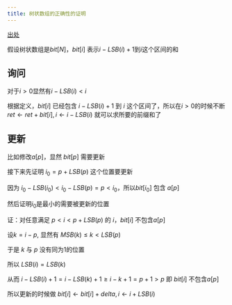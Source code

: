 ```yaml
---
title: 树状数组的正确性的证明
---
```


[出处](https://codeforces.com/blog/entry/77089)

假设树状数组是$bit[N]$，$bit[i]$ 表示$i-LSB(i)+1$到$i$这个区间的和

## 询问
对于$i>0$显然有$i-LSB(i)<i$

根据定义，$bit[i]$ 已经包含 $i-LSB(i)+1$ 到 $i$ 这个区间了，所以在$i>0$的时候不断 $ret\leftarrow ret+bit[i], i\leftarrow i-LSB(i)$ 就可以求所要的前缀和了

## 更新
比如修改$a[p]$，显然 $bit[p]$ 需要更新

接下来先证明 $i_0=p+LSB(p)$ 这个位置要更新

因为 $i_0-LSB(i_0)<i_0-LSB(p)=p<i_0$，所以$bit[i_0]$ 包含 $a[p]$

然后证明$i_0$是最小的需要被更新的位置

证：对任意满足 $p<i<p+LSB(p)$ 的 $i$，$bit[i]$ 不包含$a[p]$

设$k=i-p$, 显然有 $MSB(k) \leq k < LSB(p)$

于是 $k$ 与 $p$ 没有同为1的位置

所以 $LSB(i)=LSB(k)$

从而 $i-LSB(i)+1=i-LSB(k)+1 \geq i-k+1 = p+1 > p$ 即 $bit[i]$ 不包含$a[p]$

所以更新的时候做 $bit[i] \leftarrow bit[i] + delta, i\leftarrow i+LSB(i)$